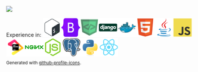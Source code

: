 ![](https://github-readme-stats.vercel.app/api/top-langs/?username=renevds&theme=github_dark&layout=compact)

Experience in:
<img src="https://raw.githubusercontent.com/devicons/devicon/master/icons/bash/bash-original.svg" width="50"/><img src="https://raw.githubusercontent.com/devicons/devicon/master/icons/bootstrap/bootstrap-original.svg" width="50"/><img src="https://raw.githubusercontent.com/devicons/devicon/master/icons/devicon/devicon-original.svg" width="50"/><img src="https://raw.githubusercontent.com/devicons/devicon/master/icons/django/django-original.svg" width="50"/><img src="https://raw.githubusercontent.com/devicons/devicon/master/icons/docker/docker-original.svg" width="50"/><img src="https://raw.githubusercontent.com/devicons/devicon/master/icons/html5/html5-original.svg" width="50"/><img src="https://raw.githubusercontent.com/devicons/devicon/master/icons/java/java-original.svg" width="50"/><img src="https://raw.githubusercontent.com/devicons/devicon/master/icons/javascript/javascript-original.svg" width="50"/><img src="https://raw.githubusercontent.com/devicons/devicon/master/icons/jetbrains/jetbrains-original.svg" width="50"/><img src="https://raw.githubusercontent.com/devicons/devicon/master/icons/nginx/nginx-original.svg" width="50"/><img src="https://raw.githubusercontent.com/devicons/devicon/master/icons/nodejs/nodejs-original.svg" width="50"/><img src="https://raw.githubusercontent.com/devicons/devicon/master/icons/postgresql/postgresql-original.svg" width="50"/><img src="https://raw.githubusercontent.com/devicons/devicon/master/icons/python/python-original.svg" width="50"/><img src="https://raw.githubusercontent.com/devicons/devicon/master/icons/react/react-original.svg" width="50"/><br/>
<sub>Generated with [github-profile-icons](https://github.com/renevds/github-profile-icons).</sub>
